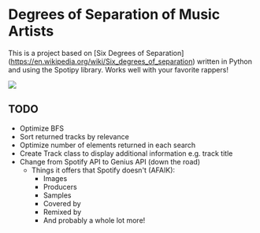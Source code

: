 # Degrees of Separation of Music Artists

This is a project based on [Six Degrees of Separation] (https://en.wikipedia.org/wiki/Six_degrees_of_separation) written
in Python and using the Spotipy library. Works well with your favorite rappers!

![](https://media.giphy.com/media/7prA745iHHzgY/giphy.gif)

## TODO
- Optimize BFS
- Sort returned tracks by relevance
- Optimize number of elements returned in each search
- Create Track class to display additional information e.g. track title
- Change from Spotify API to Genius API (down the road)
    - Things it offers that Spotify doesn't (AFAIK):
        - Images
        - Producers
        - Samples
        - Covered by
        - Remixed by
        - And probably a whole lot more!